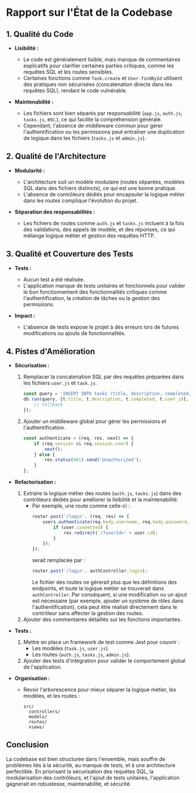 # Rapport sur l'État de la Codebase

## 1. Qualité du Code
- **Lisibilité :**
  - Le code est généralement lisible, mais manque de commentaires explicatifs pour clarifier certaines parties critiques, comme les requêtes SQL et les routes sensibles.
  - Certaines fonctions comme `Task.create` et `User.findById` utilisent des pratiques non sécurisées (concatenation directe dans les requêtes SQL), rendant le code vulnérable.

- **Maintenabilité :**
  - Les fichiers sont bien séparés par responsabilité (`app.js`, `auth.js`, `tasks.js`, etc.), ce qui facilite la compréhension générale.
  - Cependant, l'absence de middleware commun pour gérer l'authentification ou les permissions peut entraîner une duplication de logique dans les fichiers (`tasks.js` et `admin.js`).

## 2. Qualité de l'Architecture
- **Modularité :**
  - L'architecture suit un modèle modulaire (routes séparées, modèles SQL dans des fichiers distincts), ce qui est une bonne pratique.
  - L'absence de contrôleurs dédiés pour encapsuler la logique métier dans les routes complique l'évolution du projet.

- **Séparation des responsabilités :**
  - Les fichiers de routes comme `auth.js` et `tasks.js` incluent à la fois des validations, des appels de modèle, et des réponses, ce qui mélange logique métier et gestion des requêtes HTTP.

## 3. Qualité et Couverture des Tests
- **Tests :**
  - Aucun test a été réalisée.
  - L'application manque de tests unitaires et fonctionnels pour valider le bon fonctionnement des fonctionnalités critiques comme l'authentification, la création de tâches ou la gestion des permissions.

- **Impact :**
  - L'absence de tests expose le projet à des erreurs lors de futures modifications ou ajouts de fonctionnalités.

## 4. Pistes d'Amélioration
- **Sécurisation :**
  1. Remplacer la concatenation SQL par des requêtes préparées dans les fichiers `user.js` et `task.js`.
     ```javascript
     const query = 'INSERT INTO tasks (title, description, completed, user_id) VALUES (?, ?, ?, ?)';
     db.run(query, [t.title, t.description, t.completed, t.user_id], function (err) {
         // Callback
     });
     ```
  2. Ajouter un middleware global pour gérer les permissions et l'authentification.
     ```javascript
     const authenticate = (req, res, next) => {
         if (req.session && req.session.user) {
             next();
         } else {
             res.status(401).send('Unauthorized');
         }
     };
     ```

- **Refactorisation :**
  1. Extraire la logique métier des routes (`auth.js`, `tasks.js`) dans des contrôleurs dédiés pour améliorer la lisibilité et la maintenabilité.
      - Par exemple, une route comme celle-ci :
        ```javascript
        router.post('/login', (req, res) => {
            users.authenticate(req.body.username, req.body.password, (user) => {
                if (user.connected) {
                    res.redirect('/?userId=' + user.id);
                }
            });
        });
        ```
        serait remplacée par :
        ```javascript
        router.post('/login', authController.login);
        ```
        Le fichier des routes ne gèrerait plus que les définitions des endpoints, et toute la logique métier se trouverait dans `authController`. Par conséquent, si une modification ou un ajout est nécessaire (par exemple, ajouter un système de rôles dans l'authentification), cela peut être réalisé directement dans le contrôleur sans affecter la gestion des routes.
  2. Ajouter des commentaires détaillés sur les fonctions importantes.

- **Tests :**
  1. Mettre en place un framework de test comme Jest pour couvrir :
     - Les modèles (`task.js`, `user.js`).
     - Les routes (`auth.js`, `tasks.js`, `admin.js`).
  2. Ajouter des tests d'intégration pour valider le comportement global de l'application.

- **Organisation :**
  - Revoir l'arborescence pour mieux séparer la logique métier, les modèles, et les routes :
    ```
    src/
      controllers/
      models/
      routes/
      views/
    ```

## Conclusion
La codebase est bien structurée dans l'ensemble, mais souffre de problèmes liés à la sécurité, au manque de tests, et à une architecture perfectible. En priorisant la sécurisation des requêtes SQL, la modularisation des contrôleurs, et l'ajout de tests unitaires, l'application gagnerait en robustesse, maintenabilité, et sécurité.

